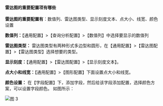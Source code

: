 #### 雷达图的重要配置项有哪些

**雷达图的重要配置有**：数值列、雷达图类型、显示刻度文本、点大小、线宽、颜色设置

**数值列：**【通用配置】>【查询分析配置】>【数值列】中选择要显示的数值列

**雷达图类型：** 雷达图类型有两种形式多边型和圆形，在【通用配置】>【雷达图配置】>【雷达图类型】选择想要的类型。

**显示刻度：**【通用配置】>【雷达图配置】>【显示刻度文本】。

**点大小和线宽：**【通用配置】>【图形配置】下面设置点大小和线宽。

**颜色设置：** 在【字段配置】下，添加字段，然后给该字段添加配置，选择颜色方案，可以设置字段颜色。
如图所示：

![图 3](/img/src/visulization/radarPro/radar3.jpg)

